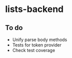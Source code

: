 # lists-backend

## To do

- Unify parse body methods
- Tests for token provider
- Check test coverage